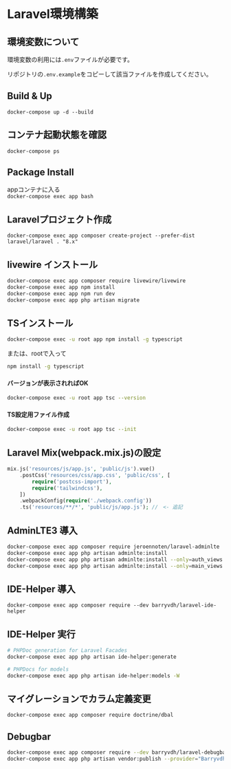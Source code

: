 # Laravel環境構築

## 環境変数について

環境変数の利用には`.env`ファイルが必要です。

リポジトリの`.env.example`をコピーして該当ファイルを作成してください。

## Build & Up

`docker-compose up -d --build`

## コンテナ起動状態を確認

`docker-compose ps`

## Package Install

appコンテナに入る  
`docker-compose exec app bash`

## Laravelプロジェクト作成

`docker-compose exec app composer create-project --prefer-dist laravel/laravel . "8.x"`

## livewire インストール

```bash
docker-compose exec app composer require livewire/livewire  
docker-compose exec app npm install  
docker-compose exec app npm run dev  
docker-compose exec app php artisan migrate
```

## TSインストール

```bash
docker-compose exec -u root app npm install -g typescript
```  

または、rootで入って

```bash
npm install -g typescript
```

#### バージョンが表示されればOK

```bash
docker-compose exec -u root app tsc --version
```

#### TS設定用ファイル作成

```bash
docker-compose exec -u root app tsc --init
```

## Laravel Mix(webpack.mix.js)の設定

```php
mix.js('resources/js/app.js', 'public/js').vue()  
    .postCss('resources/css/app.css', 'public/css', [  
        require('postcss-import'),  
        require('tailwindcss'),  
    ])
    .webpackConfig(require('./webpack.config'))  
    .ts('resources/**/*', 'public/js/app.js'); //　<- 追記  
```

## AdminLTE3 導入

```bash
docker-compose exec app composer require jeroennoten/laravel-adminlte
docker-compose exec app php artisan adminlte:install
docker-compose exec app php artisan adminlte:install --only=auth_views
docker-compose exec app php artisan adminlte:install --only=main_views
```

## IDE-Helper 導入

```
docker-compose exec app composer require --dev barryvdh/laravel-ide-helper
```

## IDE-Helper 実行

```bash
# PHPDoc generation for Laravel Facades
docker-compose exec app php artisan ide-helper:generate 

# PHPDocs for models
docker-compose exec app php artisan ide-helper:models -W

```

## マイグレーションでカラム定義変更

```bash
docker-compose exec app composer require doctrine/dbal
```

## Debugbar

```bash
docker-compose exec app composer require --dev barryvdh/laravel-debugbar
docker-compose exec app php artisan vendor:publish --provider="Barryvdh\Debugbar\ServiceProvider"
```